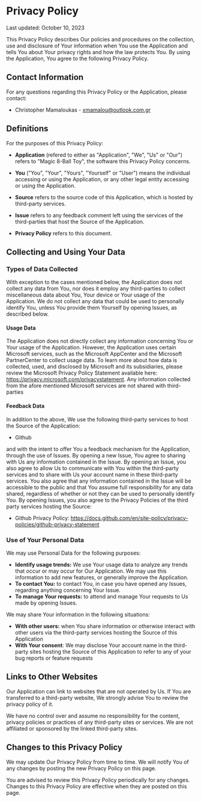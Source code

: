 # Privacy Policy

Last updated: October 10, 2023

This Privacy Policy describes Our policies and procedures on the collection, use and disclosure of Your information when You use the Application and tells You about Your privacy rights and how the law protects You. By using the Application, You agree to the following Privacy Policy.

## Contact Information

For any questions regarding this Privacy Policy or the Application, please contact:

- Christopher Mamaloukas - xmamalou@outlook.com.gr

## Definitions

For the purposes of this Privacy Policy:

- __Application__ (refered to either as "Application", "We", "Us" or "Our") refers to "Magic 8-Ball Toy", the software this Privacy Policy concerns.

- __You__ ("You", "Your", "Yours", "Yourself" or "User") means the individual accessing or using the Application, or any other legal entity accessing or using the Application. 

- __Source__ refers to the source code of this Application, which is hosted by third-party services.

- __Issue__ refers to any feedback comment left using the services of the third-parties that host the Source of the Application.

- __Privacy Policy__ refers to this document.

## Collecting and Using Your Data

### Types of Data Collected

With exception to the cases mentioned below, the Application does not collect any data from You, nor does it employ any third-parties to collect miscellaneous data about You, Your device or Your usage of the Application. We do not collect any data that could be used to personally identify You, unless You provide them Yourself by opening Issues, as described below. 

#### Usage Data

The Application does not directly collect any information concerning You or Your usage of the Application. However, the Application uses certain Microsoft services, such as the Microsoft AppCenter and the Microsoft PartnerCenter to collect usage data. To learn more about how data is collected, used, and disclosed by Microsoft and its subsidiaries, please review the Microsoft Privacy Policy Statement available here: https://privacy.microsoft.com/privacystatement. Any information collected from the afore mentioned Microsoft services are not shared with third-parties

#### Feedback Data

In addition to the above, We use the following third-party services to host the Source of the Application:

- Github

and with the intent to offer You a feedback mechanism for the Application, through the use of Issues. By opening a new Issue, You agree to sharing with Us any information contained in the Issue. By opening an Issue, you also agree to allow Us to communicate with You within the third-party services and to share with Us your account name in these third-party services. You also agree that any information contained in the Issue will be accessible to the public and that You assume full responsibility for any data shared, regardless of whether or not they can be used to personally identify You. By opening Issues, you also agree to the Privacy Policies of the third party services hosting the Source:

- Github Privacy Policy: https://docs.github.com/en/site-policy/privacy-policies/github-privacy-statement

### Use of Your Personal Data

We may use Personal Data for the following purposes:

- __Identify usage trends:__ We use Your usage data to analyze any trends that occur or may occur for Our Application. We may use this information to add new features, or generally improve the Application.
- __To contact You:__ to contact You, in case you have opened any Issues, regarding anything concerning Your Issue.
- __To manage Your requests:__ to attend and manage Your requests to Us made by opening Issues.

We may share Your information in the following situations:

- __With other users:__ when You share information or otherwise interact with other users via the third-party services hosting the Source of this Application
- __With Your consent__: We may disclose Your account name in the third-party sites hosting the Source of this Application to refer to any of your bug reports or feature requests

## Links to Other Websites

Our Application can link to websites that are not operated by Us. If You are transferred to a third-party website, We strongly advise You to review the privacy policy of it.

We have no control over and assume no responsibility for the content, privacy policies or practices of any third-party sites or services. We are not affiliated or sponsored by the linked third-party sites.

## Changes to this Privacy Policy

We may update Our Privacy Policy from time to time. We will notify You of any changes by posting the new Privacy Policy on this page.

You are advised to review this Privacy Policy periodically for any changes. Changes to this Privacy Policy are effective when they are posted on this page.